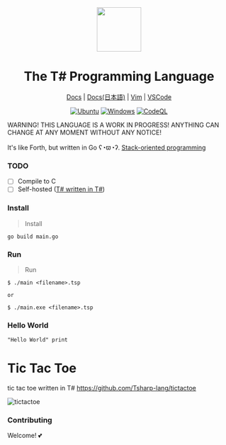 <div align="center">    
    <img width="100px" src="https://user-images.githubusercontent.com/81926489/143374038-059715ef-a83d-479d-a8c3-56ea57b8cc8e.PNG">
    <h1> The T# Programming Language</h1>


[Docs](https://github.com/Tsharp-lang/Tsharp/blob/main/DOC/docs.md) |
[Docs(日本語)](https://github.com/Tsharp-lang/Tsharp/blob/main/DOC/ドキュメント.md) |
[Vim](https://github.com/Tsharp-lang/Tsharp/blob/main/editor/tsharp.vim) | 
[VSCode](https://marketplace.visualstudio.com/items?itemName=akamurasaki.tsharplanguage-color)
</div>

<div align="center"> 

[![Ubuntu](https://github.com/Tsharp-lang/Tsharp/actions/workflows/tsharp-ci-ubuntu.yml/badge.svg)](https://github.com/Tsharp-lang/Tsharp/actions/workflows/tsharp-ci-ubuntu.yml)
[![Windows](https://github.com/Tsharp-lang/Tsharp/actions/workflows/tsharp-ci-windows.yml/badge.svg)](https://github.com/Tsharp-lang/Tsharp/actions/workflows/tsharp-ci-windows.yml)
[![CodeQL](https://github.com/Tsharp-lang/Tsharp/actions/workflows/codeql-analysis.yml/badge.svg?branch=main)](https://github.com/Tsharp-lang/Tsharp/actions/workflows/codeql-analysis.yml)

</div>
WARNING! THIS LANGUAGE IS A WORK IN PROGRESS! ANYTHING CAN CHANGE AT ANY MOMENT WITHOUT ANY NOTICE!
<br><br>
It's like Forth, but written in Go ʕ◔ϖ◔ʔ.
<a href="https://en.wikipedia.org/wiki/Stack-oriented_programming">Stack-oriented programming</a>

### TODO
- [ ] Compile to C
- [ ] Self-hosted (<a href="https://github.com/Tsharp-lang/TsharpTsharp">T# written in T#</a>)

### Install

> Install
```
go build main.go
```

### Run

> Run
```
$ ./main <filename>.tsp

or

$ ./main.exe <filename>.tsp
```

### Hello World
```pascal
"Hello World" print
```

# Tic Tac Toe

tic tac toe written in T#
https://github.com/Tsharp-lang/tictactoe

![tictactoe](https://user-images.githubusercontent.com/81926489/150774403-dafdb578-ca0d-497a-b123-dcd1639654e8.gif)


### Contributing
Welcome! 💕
